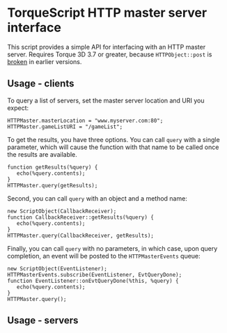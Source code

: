 # TorqueScript HTTP master server interface

This script provides a simple API for interfacing with an HTTP master server.
Requires Torque 3D 3.7 or greater, because `HTTPObject::post` is [broken][] in earlier versions.

[broken]: https://github.com/GarageGames/Torque3D/issues/918

## Usage - clients

To query a list of servers, set the master server location and URI you expect:

    HTTPMaster.masterLocation = "www.myserver.com:80";
    HTTPMaster.gameListURI = "/gameList";

To get the results, you have three options.
You can call `query` with a single parameter, which will cause the function with that name to be called once the results are available.

    function getResults(%query) {
       echo(%query.contents);
    }
    HTTPMaster.query(getResults);

Second, you can call `query` with an object and a method name:

    new ScriptObject(CallbackReceiver);
    function CallbackReceiver::getResults(%query) {
       echo(%query.contents);
    }
    HTTPMaster.query(CallbackReceiver, getResults);

Finally, you can call `query` with no parameters, in which case, upon query completion, an event will be posted to the `HTTPMasterEvents` queue:

    new ScriptObject(EventListener);
    HTTPMasterEvents.subscribe(EventListener, EvtQueryDone);
    function EventListener::onEvtQueryDone(%this, %query) {
       echo(%query.contents);
    }
    HTTPMaster.query();

## Usage - servers

